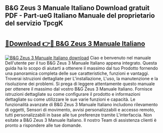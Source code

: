## B&G Zeus 3 Manuale Italiano Download gratuit PDF - Part-ueG Italiano Manuale del proprietario del servizio TpcgK

# <h2><a href="http://dfflx5b.blite.top/?on=B%26G+Zeus+3+Manuale+Italiano">🔗Download 👉🔴 B&G Zeus 3 Manuale Italiano</a></h2>

[![B&G Zeus 3 Manuale Italiano download](https://i.imgur.com/lujVjoI.png)](http://dfflx5b.blite.top/?on=B%26G+Zeus+3+Manuale+Italiano)
Ciao e benvenuto nel manuale Dell'utente per il tuo B&G Zeus 3 Manuale Italiano appena integrato. Questa guida ha lo scopo di aiutarti a ottenere il massimo dal tuo Prodotto fornendo una panoramica completa delle sue caratteristiche, funzioni e vantaggi. Troverai istruzioni dettagliate per L'installazione, L'uso, la manutenzione e la risoluzione dei problemi. Si prega di leggere attentamente questo manuale per ottenere il massimo dal vostro B&G Zeus 3 Manuale Italiano. Fornisce istruzioni dettagliate su come configurare il prodotto e informazioni dettagliate su come utilizzare le sue varie funzioni e capacità. Le funzionalità avanzate di B&G Zeus 3 Manuale Italiano includono rilevamento di oggetti, Sensori di movimento, avvisi personalizzabili e accesso remoto, tutti personalizzabili in base alle tue preferenze tramite L'interfaccia. Non esitate a B&G Zeus 3 Manuale Italiano. Il nostro Team di assistenza clienti è pronto a rispondere alle tue domande.
